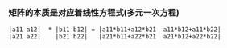 ### 矩阵的本质是对应着线性方程式(多元一次方程)
```
|a11 a12|  * |b11 b12| = |a11*b11+a12*b21  a11*b12+a11*b22|
|a21 a22|    |b21 b22|   |a21*b11+a22*b21  a21*b12+a22*b22|
```